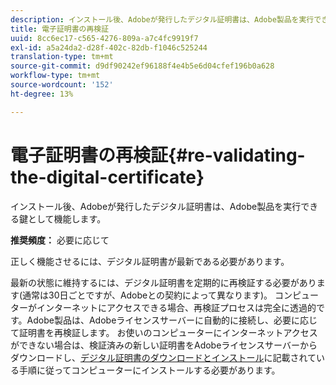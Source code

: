 ```yaml
---
description: インストール後、Adobeが発行したデジタル証明書は、Adobe製品を実行できる鍵として機能します。
title: 電子証明書の再検証
uuid: 8cc6ec17-c565-4276-809a-a7c4fc9919f7
exl-id: a5a24da2-d28f-402c-82db-f1046c525244
translation-type: tm+mt
source-git-commit: d9df90242ef96188f4e4b5e6d04cfef196b0a628
workflow-type: tm+mt
source-wordcount: '152'
ht-degree: 13%

---
```


# 電子証明書の再検証{#re-validating-the-digital-certificate}

インストール後、Adobeが発行したデジタル証明書は、Adobe製品を実行できる鍵として機能します。

**推奨頻度：** 必要に応じて

正しく機能させるには、デジタル証明書が最新である必要があります。

最新の状態に維持するには、デジタル証明書を定期的に再検証する必要があります(通常は30日ごとですが、Adobeとの契約によって異なります)。 コンピューターがインターネットにアクセスできる場合、再検証プロセスは完全に透過的です。Adobe製品は、Adobeライセンスサーバーに自動的に接続し、必要に応じて証明書を再検証します。 お使いのコンピューターにインターネットアクセスができない場合は、検証済みの新しい証明書をAdobeライセンスサーバーからダウンロードし、[デジタル証明書のダウンロードとインストール](../../../home/c-inst-svr/c-install-ins-svr/t-install-proc-inst-svr-dpu/c-dnld-dgtl-cert/c-dnld-dgtl-cert.md#concept-4f79c240492f4e52b6375b4b3bbefa17)に記載されている手順に従ってコンピューターにインストールする必要があります。
